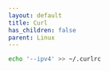 ```yaml
---
layout: default
title: Curl
has_children: false
parent: Linux
---
```


```bash
echo '--ipv4' >> ~/.curlrc
```
